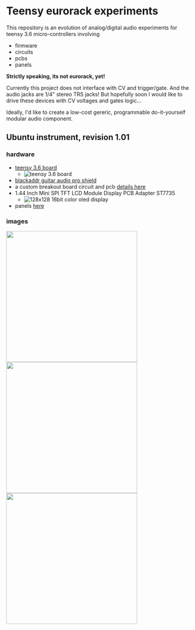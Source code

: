 # Teensy eurorack experiments

This repository is an evolution of analog/digital audio experiments for teensy 3.6 micro-controllers involving 
* firmware
* circuits
* pcbs 
* panels 

**Strictly speaking, its not eurorack, yet!** 

Currently this project does not interface with CV and trigger/gate. And the audio jacks are 1/4" stereo TRS jacks! But hopefully soon I would like to drive these devices with CV voltages and gates logic...

Ideally, I'd like to create a low-cost gereric, programmable do-it-yourself modular audio component. 

## Ubuntu instrument, revision 1.01
### hardware
 * [teensy 3.6 board](https://www.pjrc.com/store/teensy36.html "teensy 3.6 board")
   * ![teensy 3.6 board](https://raw.githubusercontent.com/newdigate/teensy-eurorack/master/hardware/ubuntu/panels/teensy3.6/teensy3.6.svg?sanitize=true "teensy 3.6 board")
 * [blackaddr guitar audio pro shield](http://blackaddr.com/products/)
 * a custom breakout board circuit and pcb [details here](/hardware/ubuntu/eagle/ubuntu "custom breakout board circuit and pcb") 
 * 1.44 Inch Mini SPI TFT LCD Module Display PCB Adapter ST7735 
   * ![128x128 16bit color oled display](https://raw.githubusercontent.com/newdigate/teensy-eurorack/master/hardware/ubuntu/panels/tft/st7735/1.44-inch/st7735.svg?sanitize=true "128x128 16bit color oled display")
 * panels [here](/hardware/ubuntu/panels/Ubuntu "eurorack panels")
 
 ### images
<img src="https://raw.githubusercontent.com/newdigate/teensy-eurorack/master/hardware/ubuntu/images/IMG_0633.png" width="350px"/>

<img src="https://raw.githubusercontent.com/newdigate/teensy-eurorack/master/hardware/ubuntu/eagle/ubuntu/images/Teensy36-ubuntu-breakout.schematic.png" width="350px"/>

<img src="https://raw.githubusercontent.com/newdigate/teensy-eurorack/master/hardware/ubuntu/panels/Ubuntu/20hp-Ubuntu-instruments-number-one.svg?sanitize=true" width="350px"/>
